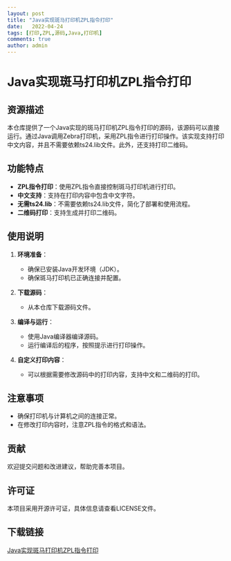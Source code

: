 ```yaml
---
layout: post
title: "Java实现斑马打印机ZPL指令打印"
date:   2022-04-24
tags: [打印,ZPL,源码,Java,打印机]
comments: true
author: admin
---
```

# Java实现斑马打印机ZPL指令打印

## 资源描述

本仓库提供了一个Java实现的斑马打印机ZPL指令打印的源码，该源码可以直接运行。通过Java调用Zebra打印机，采用ZPL指令进行打印操作。该实现支持打印中文内容，并且不需要依赖ts24.lib文件。此外，还支持打印二维码。

## 功能特点

- **ZPL指令打印**：使用ZPL指令直接控制斑马打印机进行打印。
- **中文支持**：支持在打印内容中包含中文字符。
- **无需ts24.lib**：不需要依赖ts24.lib文件，简化了部署和使用流程。
- **二维码打印**：支持生成并打印二维码。

## 使用说明

1. **环境准备**：
   - 确保已安装Java开发环境（JDK）。
   - 确保斑马打印机已正确连接并配置。

2. **下载源码**：
   - 从本仓库下载源码文件。

3. **编译与运行**：
   - 使用Java编译器编译源码。
   - 运行编译后的程序，按照提示进行打印操作。

4. **自定义打印内容**：
   - 可以根据需要修改源码中的打印内容，支持中文和二维码的打印。

## 注意事项

- 确保打印机与计算机之间的连接正常。
- 在修改打印内容时，注意ZPL指令的格式和语法。

## 贡献

欢迎提交问题和改进建议，帮助完善本项目。

## 许可证

本项目采用开源许可证，具体信息请查看LICENSE文件。

## 下载链接

[Java实现斑马打印机ZPL指令打印](https://pan.quark.cn/s/34b56caa3fec)